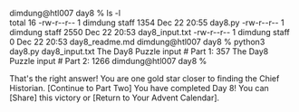 dimdung@htl007 day8 % ls -l   
total 16
-rw-r--r--  1 dimdung  staff  1354 Dec 22 20:55 day8.py
-rw-r--r--  1 dimdung  staff  2550 Dec 22 20:53 day8_input.txt
-rw-r--r--  1 dimdung  staff     0 Dec 22 20:53 day8_readme.md
dimdung@htl007 day8 % python3 day8.py day8_input.txt 
The Day8 Puzzle input # Part 1: 357
The Day8 Puzzle input # Part 2: 1266
dimdung@htl007 day8 % 

That's the right answer! You are one gold star closer to finding the Chief Historian. [Continue to Part Two]
You have completed Day 8! You can [Share] this victory or [Return to Your Advent Calendar].
